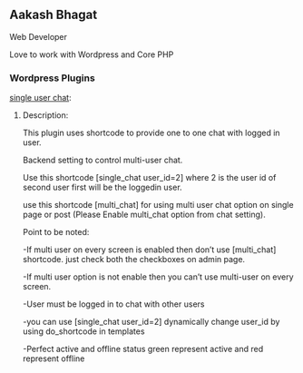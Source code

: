 ## Aakash Bhagat

Web Developer

Love to work with Wordpress and Core PHP


### Wordpress Plugins

[single user chat](https://wordpress.org/plugins/single-user-chat/):

 1. Description:
 
     This plugin uses shortcode to provide one to one chat with logged in user.
 
     Backend setting to control multi-user chat.
 
     Use this shortcode [single_chat user_id=2] where 2 is the user id of second user first will be the loggedin user.
 
     use this shortcode [multi_chat] for using multi user chat option on single page or post (Please Enable multi_chat option from chat setting).
 
     Point to be noted:
 
       -If multi user on every screen is enabled then don’t use [multi_chat] shortcode. just check both the checkboxes on admin    page.
  
       -If multi user option is not enable then you can’t use multi-user on every screen.
  
       -User must be logged in to chat with other users
  
       -you can use [single_chat user_id=2] dynamically change user_id by using do_shortcode in templates
  
       -Perfect active and offline status green represent active and red represent offline


